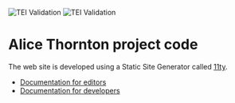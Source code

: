 ![TEI Validation](https://github.com/kingsdigitallab/alice-thornton/actions/workflows/build.yml/badge.svg)
![TEI Validation](https://github.com/kingsdigitallab/alice-thornton/actions/workflows/validate-tei.yml/badge.svg?branch=edition)

# Alice Thornton project code

The web site is developed using a Static Site Generator called [11ty](https://www.11ty.dev/).

* [Documentation for editors](https://github.com/kingsdigitallab/vault-101/blob/main/docs/howto/editing-markdown-files-on-github.rst)
* [Documentation for developers](https://github.com/kingsdigitallab/vault-101/blob/main/docs/howto/11ty.rst)
